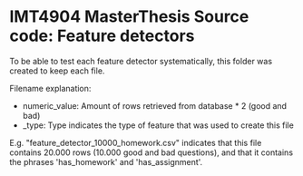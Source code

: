 # IMT4904 MasterThesis Source code: Feature detectors

To be able to test each feature detector systematically, this folder 
was created to keep each file. 

Filename explanation:
- numeric_value: Amount of rows retrieved from database * 2 (good and bad)
- _type: Type indicates the type of feature that was used to create this file

E.g. "feature_detector_10000_homework.csv" indicates that this file 
contains 20.000 rows (10.000 good and bad questions), and that it 
 contains the phrases 'has_homework' and 'has_assignment'.